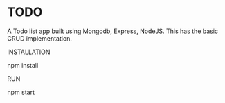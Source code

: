 # TODO
A Todo list app built using Mongodb, Express, NodeJS. This has the basic CRUD implementation.




INSTALLATION



npm install


RUN


npm start
